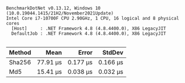 ```

BenchmarkDotNet v0.13.12, Windows 10 (10.0.19044.1415/21H2/November2021Update)
Intel Core i7-10700F CPU 2.90GHz, 1 CPU, 16 logical and 8 physical cores
  [Host]     : .NET Framework 4.8 (4.8.4400.0), X86 LegacyJIT
  DefaultJob : .NET Framework 4.8 (4.8.4400.0), X86 LegacyJIT


```
| Method | Mean     | Error    | StdDev   |
|------- |---------:|---------:|---------:|
| Sha256 | 77.91 μs | 0.177 μs | 0.166 μs |
| Md5    | 15.41 μs | 0.038 μs | 0.032 μs |
